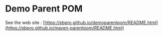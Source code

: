 # Demo Parent POM

See the web site : [https://ebpro.github.io/demoparentpom/README.html](https://ebpro.github.io/maven-parentpom/README.html)
